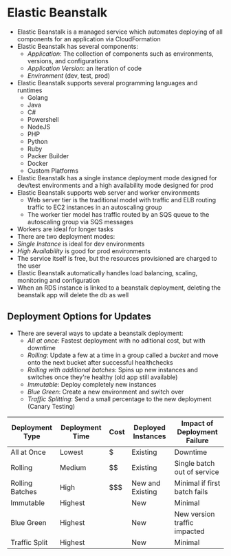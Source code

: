 # Elastic Beanstalk

- Elastic Beanstalk is a managed service which automates deploying of all components for an application via CloudFormation
- Elastic Beanstalk has several components:
    - *Application*: The collection of components such as environments, versions, and configurations
    - *Application Version*: an iteration of code
    - *Environment* (dev, test, prod)
- Elastic Beanstalk supports several programming languages and runtimes
    - Golang
    - Java
    - C#
    - Powershell
    - NodeJS
    - PHP
    - Python
    - Ruby
    - Packer Builder
    - Docker
    - Custom Platforms
- Elastic Beanstalk has a single instance deployment mode designed for dev/test environments and a high availability mode designed for prod
- Elastic Beanstalk supports web server and worker environments
    - Web server tier is the traditional model with traffic and ELB routing traffic to EC2 instances in an autoscaling group
    - The worker tier model has traffic routed by an SQS queue to the autoscaling group via SQS messages
- Workers are ideal for longer tasks
- There are two deployment modes:
- *Single Instance* is ideal for dev environments
- *High Availability* is good for prod environments
- The service itself is free, but the resources provisioned are charged to the user
- Elastic Beanstalk automatically handles load balancing, scaling, monitoring and configuration
- When an RDS instance is linked to a beanstalk deployment, deleting the beanstalk app will delete the db as well

## Deployment Options for Updates

- There are several ways to update a beanstalk deployment:
    - *All at once*: Fastest deployment with no aditional cost, but with downtime
    - *Rolling*: Update a few at a time in a group called a *bucket* and move onto the next bucket after successful healthchecks
    - *Rolling with additional batches*: Spins up new instances and switches once they're healthy (old app still available)
    - *Immutable*: Deploy completely new instances
    - *Blue Green*: Create a new environment and switch over
    - *Traffic Splitting*: Send a small percentage to the new deployment (Canary Testing)

| Deployment Type | Deployment Time | Cost | Deployed Instances | Impact of Deployment Failure |
|-----------------|-----------------|------|--------------------|------------------------------|
| All at Once     | Lowest          | $    | Existing           | Downtime                     |
| Rolling         | Medium          | $$   | Existing           | Single batch out of service  |
| Rolling Batches | High            | $$$  | New and Existing   | Minimal if first batch fails |
| Immutable       | Highest         | $$$$ | New                | Minimal                      |
| Blue Green      | Highest         | $$$$ | New                | New version traffic impacted |
| Traffic Split   | Highest         | $$$$ | New                | Minimal                      |
